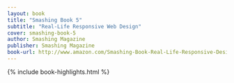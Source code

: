 ```yaml
---
layout: book
title: "Smashing Book 5"
subtitle: "Real-Life Responsive Web Design"
cover: smashing-book-5
author: Smashing Magazine
publisher: Smashing Magazine
book-url: http://www.amazon.com/Smashing-Book-Real-Life-Responsive-Design-ebook/dp/B010DNT09A
---
```


{% include book-highlights.html %}

